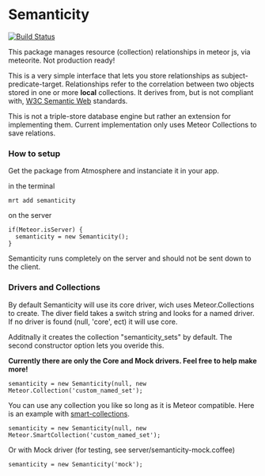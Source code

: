 Semanticity
==================

[![Build Status](https://travis-ci.org/CMToups/meteor-semanticity.png)](https://travis-ci.org/CMToups/meteor-semanticity)

This package manages resource (collection) relationships in meteor js, via meteorite. Not production ready!

This is a very simple interface that lets you store relationships as subject-predicate-target. 
Relationships refer to the correlation between two objects stored in one or more **local** collections. 
It derives from, but is not compliant with, [W3C Semantic Web](http://www.w3.org/standards/semanticweb/) standards.

This is not a triple-store database engine but rather an extension for implementing them. 
Current implementation only uses Meteor Collections to save relations.




### How to setup

Get the package from Atmosphere and instanciate it in your app.

in the terminal
```
mrt add semanticity
```
on the server
```
if(Meteor.isServer) {
  semanticity = new Semanticity();
}
```
Semanticity runs completely on the server and should not be sent down to the client.

### Drivers and Collections

By default Semanticity will use its core driver, wich uses Meteor.Collections to create. 
The diver field takes a switch string and looks for a named driver. 
If no driver is found (null, 'core', ect) it will use core. 

Additnally it creates the collection "semanticity_sets" by default. 
The second constructor option lets you overide this.

**Currently there are only the Core and Mock drivers. Feel free to help make more!**

```
semanticity = new Semanticity(null, new Meteor.Collection('custom_named_set');
```
You can use any collection you like so long as it is Meteor compatible. 
Here is an example with [smart-collections](https://github.com/arunoda/meteor-smart-collections).
```
semanticity = new Semanticity(null, new Meteor.SmartCollection('custom_named_set');
```
Or with Mock driver (for testing, see server/semanticity-mock.coffee)
```
semanticity = new Semanticity('mock');
```


